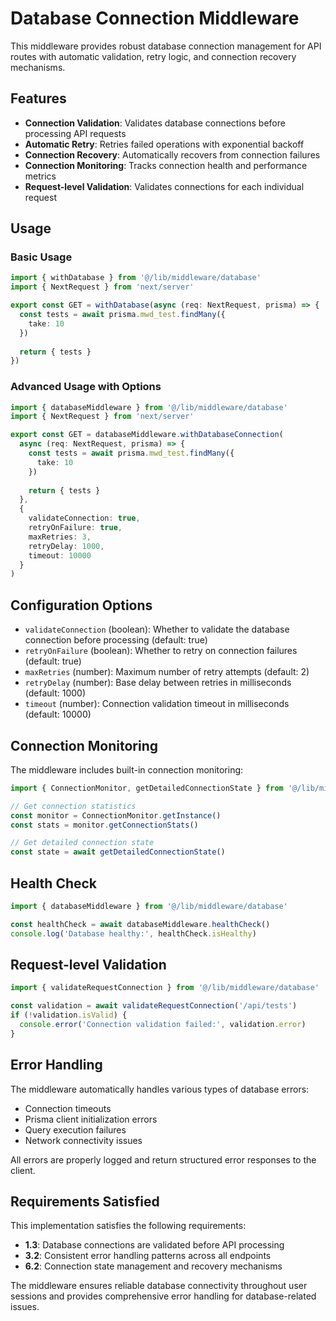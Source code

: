 # Database Connection Middleware

This middleware provides robust database connection management for API routes with automatic validation, retry logic, and connection recovery mechanisms.

## Features

- **Connection Validation**: Validates database connections before processing API requests
- **Automatic Retry**: Retries failed operations with exponential backoff
- **Connection Recovery**: Automatically recovers from connection failures
- **Connection Monitoring**: Tracks connection health and performance metrics
- **Request-level Validation**: Validates connections for each individual request

## Usage

### Basic Usage

```typescript
import { withDatabase } from '@/lib/middleware/database'
import { NextRequest } from 'next/server'

export const GET = withDatabase(async (req: NextRequest, prisma) => {
  const tests = await prisma.mwd_test.findMany({
    take: 10
  })
  
  return { tests }
})
```

### Advanced Usage with Options

```typescript
import { databaseMiddleware } from '@/lib/middleware/database'
import { NextRequest } from 'next/server'

export const GET = databaseMiddleware.withDatabaseConnection(
  async (req: NextRequest, prisma) => {
    const tests = await prisma.mwd_test.findMany({
      take: 10
    })
    
    return { tests }
  },
  {
    validateConnection: true,
    retryOnFailure: true,
    maxRetries: 3,
    retryDelay: 1000,
    timeout: 10000
  }
)
```

## Configuration Options

- `validateConnection` (boolean): Whether to validate the database connection before processing (default: true)
- `retryOnFailure` (boolean): Whether to retry on connection failures (default: true)
- `maxRetries` (number): Maximum number of retry attempts (default: 2)
- `retryDelay` (number): Base delay between retries in milliseconds (default: 1000)
- `timeout` (number): Connection validation timeout in milliseconds (default: 10000)

## Connection Monitoring

The middleware includes built-in connection monitoring:

```typescript
import { ConnectionMonitor, getDetailedConnectionState } from '@/lib/middleware/database'

// Get connection statistics
const monitor = ConnectionMonitor.getInstance()
const stats = monitor.getConnectionStats()

// Get detailed connection state
const state = await getDetailedConnectionState()
```

## Health Check

```typescript
import { databaseMiddleware } from '@/lib/middleware/database'

const healthCheck = await databaseMiddleware.healthCheck()
console.log('Database healthy:', healthCheck.isHealthy)
```

## Request-level Validation

```typescript
import { validateRequestConnection } from '@/lib/middleware/database'

const validation = await validateRequestConnection('/api/tests')
if (!validation.isValid) {
  console.error('Connection validation failed:', validation.error)
}
```

## Error Handling

The middleware automatically handles various types of database errors:

- Connection timeouts
- Prisma client initialization errors
- Query execution failures
- Network connectivity issues

All errors are properly logged and return structured error responses to the client.

## Requirements Satisfied

This implementation satisfies the following requirements:

- **1.3**: Database connections are validated before API processing
- **3.2**: Consistent error handling patterns across all endpoints
- **6.2**: Connection state management and recovery mechanisms

The middleware ensures reliable database connectivity throughout user sessions and provides comprehensive error handling for database-related issues.